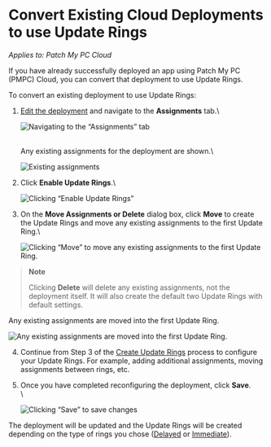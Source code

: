 # Convert Existing Cloud Deployments to use Update Rings

_Applies to: Patch My PC Cloud_

If you have already successfully deployed an app using Patch My PC (PMPC) Cloud, you can convert that deployment to use Update Rings.

To convert an existing deployment to use Update Rings:

1.  [Edit the deployment](../manage-cloud-deployments/edit-a-cloud-deployment.md) and navigate to the **Assignments** tab.\\

    ![Navigating to the “Assignments” tab](../../../.gitbook/assets/image-\(449\).png)

    \
    Any existing assignments for the deployment are shown.\\

    ![Existing assignments](../../../.gitbook/assets/image-\(450\).png)
2.  Click **Enable Update Rings**.\\

    ![Clicking “Enable Update Rings”](../../../.gitbook/assets/image-\(451\).png)
3.  On the **Move Assignments or Delete** dialog box, click **Move** to create the Update Rings and move any existing assignments to the first Update Ring.\\

    ![Clicking “Move” to move any existing assignments to the first Update Ring.](../../../.gitbook/assets/image-\(452\).png)

> **Note**
>
> Clicking **Delete** will delete any existing assignments, not the deployment itself. It will also create the default two Update Rings with default settings.

Any existing assignments are moved into the first Update Ring.

![Any existing assignments are moved into the first Update Ring.](../../../.gitbook/assets/image-\(2046\).png)

4. Continue from Step 3 of the [Create Update Rings](create-update-rings-in-cloud.md) process to configure your Update Rings. For example, adding additional assignments, moving assignments between rings, etc.
5.  Once you have completed reconfiguring the deployment, click **Save**.\
    \\

    ![Clicking “Save” to save changes](../../../.gitbook/assets/image-\(454\).png)

The deployment will be updated and the Update Rings will be created depending on the type of rings you chose ([Delayed](how-cloud-update-rings-are-created.md#delayed-update-rings) or [Immediate](how-cloud-update-rings-are-created.md#immediate-update-rings)).
